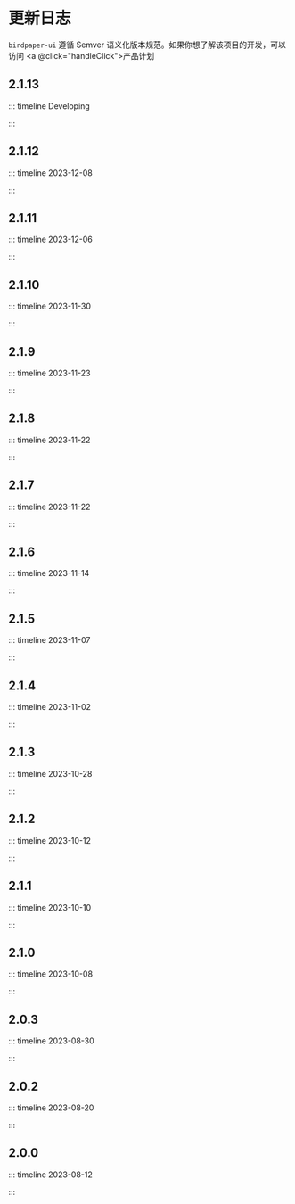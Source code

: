 # 更新日志

<script setup lang="ts">
import {eventTrack, goToLink} from "../../components/util/helper.ts";

const  handleClick = ()=>{
  const url = 'https://birdpaper.feishu.cn/base/XuwfbzYJZaXsQ4shv6rcl1J4nNb';

  eventTrack('feishu_product_plan');
  return goToLink(url);
}
</script>

`birdpaper-ui` 遵循 Semver 语义化版本规范。如果你想了解该项目的开发，可以访问 <a @click="handleClick">产品计划</a>

## 2.1.13

::: timeline Developing

<!--@include: ../change-log/2.1.13.md-->

:::

## 2.1.12

::: timeline 2023-12-08

<!--@include: ../change-log/2.1.12.md-->

:::

## 2.1.11

::: timeline 2023-12-06

<!--@include: ../change-log/2.1.11.md-->

:::

## 2.1.10

::: timeline 2023-11-30

<!--@include: ../change-log/2.1.10.md-->

:::

## 2.1.9

::: timeline 2023-11-23

<!--@include: ../change-log/2.1.9.md-->

:::

## 2.1.8

::: timeline 2023-11-22

<!--@include: ../change-log/2.1.8.md-->

:::

## 2.1.7

::: timeline 2023-11-22

<!--@include: ../change-log/2.1.7.md-->

:::

## 2.1.6

::: timeline 2023-11-14

<!--@include: ../change-log/2.1.6.md-->

:::

## 2.1.5

::: timeline 2023-11-07

<!--@include: ../change-log/2.1.5.md-->

:::

## 2.1.4

::: timeline 2023-11-02

<!--@include: ../change-log/2.1.4.md-->

:::

## 2.1.3

::: timeline 2023-10-28

<!--@include: ../change-log/2.1.3.md-->

:::

## 2.1.2

::: timeline 2023-10-12

<!--@include: ../change-log/2.1.2.md-->

:::

## 2.1.1

::: timeline 2023-10-10

<!--@include: ../change-log/2.1.1.md-->

:::

## 2.1.0

::: timeline 2023-10-08

<!--@include: ../change-log/2.1.0.md-->

:::

## 2.0.3

::: timeline 2023-08-30

<!--@include: ../change-log/2.0.3.md-->

:::

## 2.0.2

::: timeline 2023-08-20

<!--@include: ../change-log/2.0.2.md-->

:::

## 2.0.0

::: timeline 2023-08-12

<!--@include: ../change-log/2.0.0.md-->

:::
